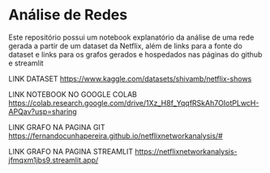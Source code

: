 # Análise de Redes
Este repositório possui um notebook explanatório da análise de uma rede gerada a partir de um dataset da Netflix, além de links para a fonte do dataset e links para os grafos gerados e hospedados nas páginas do github e streamlit

LINK DATASET
https://www.kaggle.com/datasets/shivamb/netflix-shows

LINK NOTEBOOK NO GOOGLE COLAB
https://colab.research.google.com/drive/1Xz_H8f_YqqfRSkAh7OIotPLwcH-APQav?usp=sharing

LINK GRAFO NA PAGINA GIT
https://fernandocunhapereira.github.io/netflixnetworkanalysis/#

LINK GRAFO NA PAGINA STREAMLIT
https://netflixnetworkanalysis-jfmqxm1jbs9.streamlit.app/
